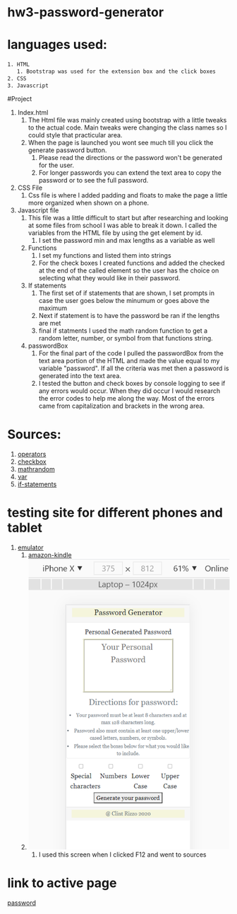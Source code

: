 # hw3-password-generator

# languages used:
    1. HTML
       1. Bootstrap was used for the extension box and the click boxes
    2. CSS
    3. Javascript

#Project
1. Index.html
   1. The Html file was mainly created using bootstrap with a little tweaks to the actual code. Main tweaks were changing the class names so I could style that practicular area.
   2. When the page is launched you wont see much till you click the generate password button.
      1. Please read the directions or the password won't be generated for the user.
      2. For longer passwords you can extend the text area to copy the password or to see the full password.
2. CSS File
   1. Css file is where I added padding and floats to make the page a little more organized when shown on a phone.
3. Javascript file
   1. This file was a little difficult to start but after researching and looking at some files from school I was able to break it down. I called the variables from the HTML file by using the get element by id.
      1. I set the password min and max lengths as a variable as well
   2. Functions
      1. I set my functions and listed them into strings
      2. For the check boxes I created functions and added the checked at the end of the called element so the user has the choice on selecting what they would like in their password.
   3. If statements
      1. The first set of if statements that are shown, I set prompts in case the user goes below the minumum or goes above the maximum
      2. Next if statement is to have the password be ran if the lengths are met
      3. final if statments I used the math random function to get a random letter, number, or symbol from that functions string.
   4. passwordBox
      1. For the final part of the code I pulled the passwordBox from the text area portion of the HTML and made the value equal to my variable "password". If all the criteria was met then a password is generated into the text area.
      2. I tested the button and check boxes by console logging to see if any errors would occur. When they did occur I would research the error codes to help me along the way. Most of the errors came from capitalization and brackets in the wrong area. 

# Sources:
1. [operators](https://www.w3schools.com/js/js_comparisons.asp) 
2. [checkbox](https://www.w3schools.com/jsrefprop_checkbox_checkedasp)
3. [mathrandom](https://developer.mozilla.org/en-US/docs/Web/JavaScript/Reference/Global_Objects/Math/random)
4. [var](https://codeburst.io/difference-between-var-let-and-const-in-javascript-fbce2fba7b4)
5. [if-statements](https://www.w3schools.com/jsref/jsref_if.asp)

# testing site for different phones and tablet
1. [emulator](http://www.viewportemulator.com/)
   1. [amazon-kindle](http://www.viewportemulator.com/devices/amazon/kindle-fire-hdx-8.9-3rd-generation/?url=https%3A%2F%2Fclintrizzo.github.io%2Fhw3-password-generator%2F&orientation=landscape) 
   2. ![image](assets/screenshot.png)
      1. I used this screen when I clicked F12 and went to sources


# link to active page
[password](https://clintrizzo.github.io/hw3-password-generator/.)

